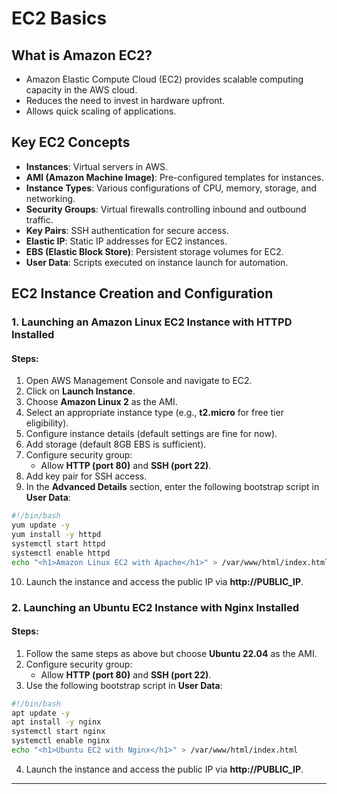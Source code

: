 # EC2 Basics

## What is Amazon EC2?
- Amazon Elastic Compute Cloud (EC2) provides scalable computing capacity in the AWS cloud.
- Reduces the need to invest in hardware upfront.
- Allows quick scaling of applications.

## Key EC2 Concepts
- **Instances**: Virtual servers in AWS.
- **AMI (Amazon Machine Image)**: Pre-configured templates for instances.
- **Instance Types**: Various configurations of CPU, memory, storage, and networking.
- **Security Groups**: Virtual firewalls controlling inbound and outbound traffic.
- **Key Pairs**: SSH authentication for secure access.
- **Elastic IP**: Static IP addresses for EC2 instances.
- **EBS (Elastic Block Store)**: Persistent storage volumes for EC2.
- **User Data**: Scripts executed on instance launch for automation.

## EC2 Instance Creation and Configuration

### 1. Launching an Amazon Linux EC2 Instance with HTTPD Installed

#### Steps:
1. Open AWS Management Console and navigate to EC2.
2. Click on **Launch Instance**.
3. Choose **Amazon Linux 2** as the AMI.
4. Select an appropriate instance type (e.g., **t2.micro** for free tier eligibility).
5. Configure instance details (default settings are fine for now).
6. Add storage (default 8GB EBS is sufficient).
7. Configure security group:
   - Allow **HTTP (port 80)** and **SSH (port 22)**.
8. Add key pair for SSH access.
9. In the **Advanced Details** section, enter the following bootstrap script in **User Data**:

```bash
#!/bin/bash
yum update -y
yum install -y httpd
systemctl start httpd
systemctl enable httpd
echo "<h1>Amazon Linux EC2 with Apache</h1>" > /var/www/html/index.html
```

10. Launch the instance and access the public IP via **http://PUBLIC_IP**.

### 2. Launching an Ubuntu EC2 Instance with Nginx Installed

#### Steps:
1. Follow the same steps as above but choose **Ubuntu 22.04** as the AMI.
2. Configure security group:
   - Allow **HTTP (port 80)** and **SSH (port 22)**.
3. Use the following bootstrap script in **User Data**:

```bash
#!/bin/bash
apt update -y
apt install -y nginx
systemctl start nginx
systemctl enable nginx
echo "<h1>Ubuntu EC2 with Nginx</h1>" > /var/www/html/index.html
```

4. Launch the instance and access the public IP via **http://PUBLIC_IP**.

---